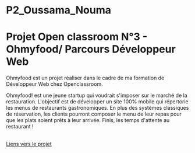 
# P2_Oussama_Nouma
# Projet Open classroom N°3 - Ohmyfood/ Parcours Développeur Web
<p>Ohmyfood est un projet réaliser dans le cadre de ma formation de Développeur Web chez Openclassroom.</p>
<p>Ohmyfood! est une jeune startup qui voudrait s'imposer sur le marché de la restauration. L'objectif est de développer un site 100% mobile qui répertorie les menus de restaurants gastronomiques. En plus des systèmes classiques de réservation, les clients pourront composer le menu de leur repas pour que les plats soient prêts à leur arrivée. Finis, les temps d'attente au restaurant !</p>
<br>
<a href="https://samsky-png.github.io/plustard/">Liens vers le projet</a>

